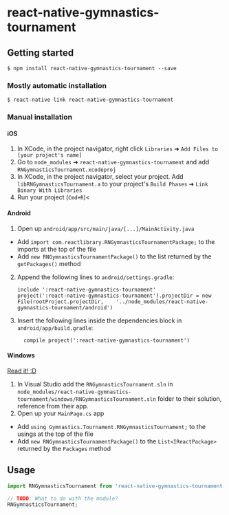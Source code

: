 
# react-native-gymnastics-tournament

## Getting started

`$ npm install react-native-gymnastics-tournament --save`

### Mostly automatic installation

`$ react-native link react-native-gymnastics-tournament`

### Manual installation


#### iOS

1. In XCode, in the project navigator, right click `Libraries` ➜ `Add Files to [your project's name]`
2. Go to `node_modules` ➜ `react-native-gymnastics-tournament` and add `RNGymnasticsTournament.xcodeproj`
3. In XCode, in the project navigator, select your project. Add `libRNGymnasticsTournament.a` to your project's `Build Phases` ➜ `Link Binary With Libraries`
4. Run your project (`Cmd+R`)<

#### Android

1. Open up `android/app/src/main/java/[...]/MainActivity.java`
  - Add `import com.reactlibrary.RNGymnasticsTournamentPackage;` to the imports at the top of the file
  - Add `new RNGymnasticsTournamentPackage()` to the list returned by the `getPackages()` method
2. Append the following lines to `android/settings.gradle`:
  	```
  	include ':react-native-gymnastics-tournament'
  	project(':react-native-gymnastics-tournament').projectDir = new File(rootProject.projectDir, 	'../node_modules/react-native-gymnastics-tournament/android')
  	```
3. Insert the following lines inside the dependencies block in `android/app/build.gradle`:
  	```
      compile project(':react-native-gymnastics-tournament')
  	```

#### Windows
[Read it! :D](https://github.com/ReactWindows/react-native)

1. In Visual Studio add the `RNGymnasticsTournament.sln` in `node_modules/react-native-gymnastics-tournament/windows/RNGymnasticsTournament.sln` folder to their solution, reference from their app.
2. Open up your `MainPage.cs` app
  - Add `using Gymnastics.Tournament.RNGymnasticsTournament;` to the usings at the top of the file
  - Add `new RNGymnasticsTournamentPackage()` to the `List<IReactPackage>` returned by the `Packages` method


## Usage
```javascript
import RNGymnasticsTournament from 'react-native-gymnastics-tournament';

// TODO: What to do with the module?
RNGymnasticsTournament;
```
  
